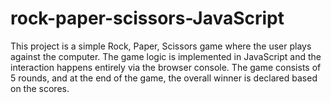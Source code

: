 # rock-paper-scissors-JavaScript
This project is a simple Rock, Paper, Scissors game where the user plays against the computer. The game logic is implemented in JavaScript and the interaction happens entirely via the browser console. The game consists of 5 rounds, and at the end of the game, the overall winner is declared based on the scores.
